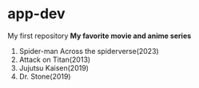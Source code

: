 # app-dev
My first repository
**My favorite movie and anime series**

1. Spider-man Across the spiderverse(2023)
2. Attack on Titan(2013)
3. Jujutsu Kaisen(2019)
4. Dr. Stone(2019)
